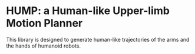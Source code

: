 # HUMP: a Human-like Upper-limb Motion Planner

This library is designed to generate human-like trajectories of the arms and the hands of humanoid robots.

